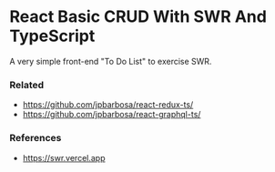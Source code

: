 # React Basic CRUD With SWR And TypeScript

A very simple front-end "To Do List" to exercise SWR.

### Related

* https://github.com/jpbarbosa/react-redux-ts/
* https://github.com/jpbarbosa/react-graphql-ts/

### References

* https://swr.vercel.app
